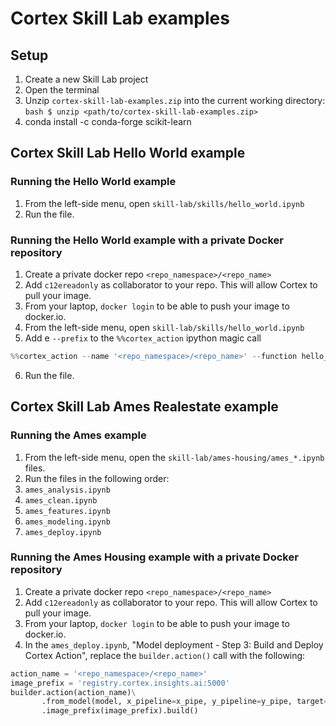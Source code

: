 # Cortex Skill Lab examples

## Setup
1. Create a new Skill Lab project
2. Open the terminal
  1. Unzip `cortex-skill-lab-examples.zip` into the current working directory:
    ```bash
      $ unzip <path/to/cortex-skill-lab-examples.zip>
    ```
  2. conda install -c conda-forge scikit-learn 


## Cortex Skill Lab Hello World example

### Running the Hello World example

1. From the left-side menu, open `skill-lab/skills/hello_world.ipynb`
2. Run the file.


### Running the Hello World example with a private Docker repository

1. Create a private docker repo `<repo_namespace>/<repo_name>`
2. Add `c12ereadonly` as collaborator to your repo. This will allow Cortex to pull your image.
3. From your laptop, `docker login` to be able to push your image to docker.io.
4. From the left-side menu, open `skill-lab/skills/hello_world.ipynb`
5. Add e `--prefix` to the `%%cortex_action` ipython magic call
  ```python
  %%cortex_action --name '<repo_namespace>/<repo_name>' --function hello_world --prefix registry.cortex-stage.insights.ai:5000
  ```
6. Run the file.

## Cortex Skill Lab Ames Realestate example
### Running the Ames example

1. From the left-side menu, open the `skill-lab/ames-housing/ames_*.ipynb` files.
2. Run the files in the following order:
  1. `ames_analysis.ipynb`
  2. `ames_clean.ipynb`
  3. `ames_features.ipynb`
  4. `ames_modeling.ipynb`
  5. `ames_deploy.ipynb`

### Running the Ames Housing example with a private Docker repository

1. Create a private docker repo `<repo_namespace>/<repo_name>`
2. Add `c12ereadonly` as collaborator to your repo. This will allow Cortex to pull your image.
3. From your laptop, `docker login` to be able to push your image to docker.io.
4.  In the `ames_deploy.ipynb`, "Model deployment - Step 3: Build and Deploy Cortex Action", replace the `builder.action()` call with the following:

```python
action_name = '<repo_namespace>/<repo_name>'
image_prefix = 'registry.cortex.insights.ai:5000'
builder.action(action_name)\
       .from_model(model, x_pipeline=x_pipe, y_pipeline=y_pipe, target='SalePrice')\
       .image_prefix(image_prefix).build()
```
